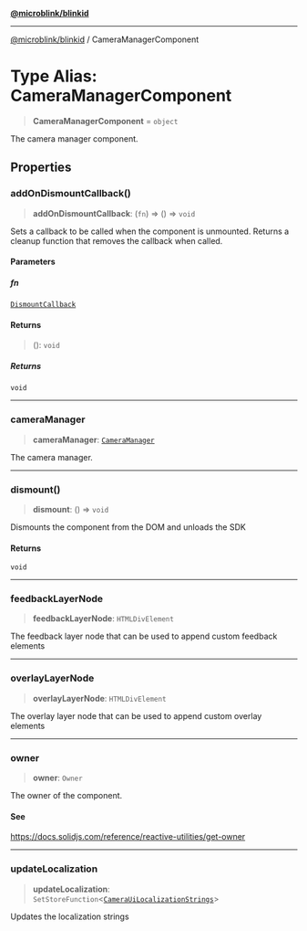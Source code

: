 [**@microblink/blinkid**](../README.md)

***

[@microblink/blinkid](../README.md) / CameraManagerComponent

# Type Alias: CameraManagerComponent

> **CameraManagerComponent** = `object`

The camera manager component.

## Properties

### addOnDismountCallback()

> **addOnDismountCallback**: (`fn`) => () => `void`

Sets a callback to be called when the component is unmounted.
Returns a cleanup function that removes the callback when called.

#### Parameters

##### fn

[`DismountCallback`](DismountCallback.md)

#### Returns

> (): `void`

##### Returns

`void`

***

### cameraManager

> **cameraManager**: [`CameraManager`](../classes/CameraManager.md)

The camera manager.

***

### dismount()

> **dismount**: () => `void`

Dismounts the component from the DOM and unloads the SDK

#### Returns

`void`

***

### feedbackLayerNode

> **feedbackLayerNode**: `HTMLDivElement`

The feedback layer node that can be used to append custom feedback elements

***

### overlayLayerNode

> **overlayLayerNode**: `HTMLDivElement`

The overlay layer node that can be used to append custom overlay elements

***

### owner

> **owner**: `Owner`

The owner of the component.

#### See

https://docs.solidjs.com/reference/reactive-utilities/get-owner

***

### updateLocalization

> **updateLocalization**: `SetStoreFunction`\<[`CameraUiLocalizationStrings`](CameraUiLocalizationStrings.md)\>

Updates the localization strings
